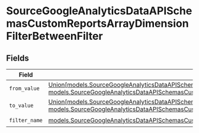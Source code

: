 # SourceGoogleAnalyticsDataAPISchemasCustomReportsArrayDimensionFilterBetweenFilter


## Fields

| Field                                                                                                                                                                                                                                                                                                            | Type                                                                                                                                                                                                                                                                                                             | Required                                                                                                                                                                                                                                                                                                         | Description                                                                                                                                                                                                                                                                                                      |
| ---------------------------------------------------------------------------------------------------------------------------------------------------------------------------------------------------------------------------------------------------------------------------------------------------------------- | ---------------------------------------------------------------------------------------------------------------------------------------------------------------------------------------------------------------------------------------------------------------------------------------------------------------- | ---------------------------------------------------------------------------------------------------------------------------------------------------------------------------------------------------------------------------------------------------------------------------------------------------------------- | ---------------------------------------------------------------------------------------------------------------------------------------------------------------------------------------------------------------------------------------------------------------------------------------------------------------- |
| `from_value`                                                                                                                                                                                                                                                                                                     | [Union[models.SourceGoogleAnalyticsDataAPISchemasCustomReportsArrayDimensionFilterInt64Value, models.SourceGoogleAnalyticsDataAPISchemasCustomReportsArrayDimensionFilterDoubleValue]](../models/sourcegoogleanalyticsdataapischemascustomreportsarraydimensionfilterfromvalue.md)                               | :heavy_check_mark:                                                                                                                                                                                                                                                                                               | N/A                                                                                                                                                                                                                                                                                                              |
| `to_value`                                                                                                                                                                                                                                                                                                       | [Union[models.SourceGoogleAnalyticsDataAPISchemasCustomReportsArrayDimensionFilterDimensionsFilterInt64Value, models.SourceGoogleAnalyticsDataAPISchemasCustomReportsArrayDimensionFilterDimensionsFilterDoubleValue]](../models/sourcegoogleanalyticsdataapischemascustomreportsarraydimensionfiltertovalue.md) | :heavy_check_mark:                                                                                                                                                                                                                                                                                               | N/A                                                                                                                                                                                                                                                                                                              |
| `filter_name`                                                                                                                                                                                                                                                                                                    | [models.SourceGoogleAnalyticsDataAPISchemasCustomReportsArrayDimensionFilterDimensionsFilter2ExpressionsFilterName](../models/sourcegoogleanalyticsdataapischemascustomreportsarraydimensionfilterdimensionsfilter2expressionsfiltername.md)                                                                     | :heavy_check_mark:                                                                                                                                                                                                                                                                                               | N/A                                                                                                                                                                                                                                                                                                              |